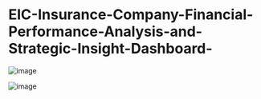 # EIC-Insurance-Company-Financial-Performance-Analysis-and-Strategic-Insight-Dashboard-

![image](https://github.com/user-attachments/assets/de9199c4-4429-4a35-a66c-467a208e63e0)


![image](https://github.com/user-attachments/assets/afd313e5-939b-4005-be94-f70e4415881f)

